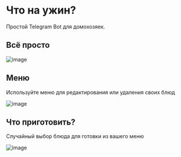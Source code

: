 # Что на ужин?
Простой Telegram Bot для домохозяек.

## Всё просто
![image](https://user-images.githubusercontent.com/61066851/234309647-af2137e2-cd91-4fa4-928d-ef45d7ba5b29.png)

## Меню
Используйте меню для редактирования или удаления своих блюд <br>

![image](https://user-images.githubusercontent.com/61066851/234340633-da7ac658-d7fa-4a5f-8342-e4761bf612a8.png)


## Что приготовить?
Случайный выбор блюда для готовки из вашего меню <br>

![image](https://user-images.githubusercontent.com/61066851/234341964-d746dd98-90d7-41cb-b6a0-a52fde188986.png)

